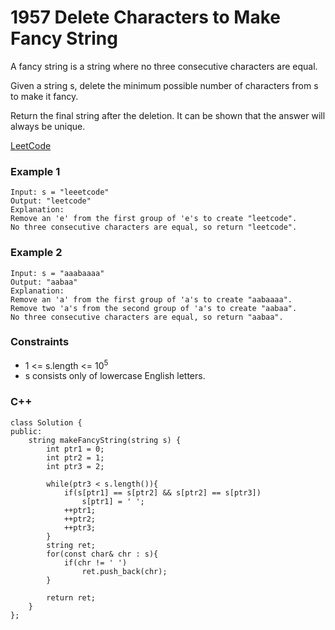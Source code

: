 # 1957 Delete Characters to Make Fancy String

A fancy string is a string where no three consecutive characters are equal.

Given a string s, delete the minimum possible number of characters from s to make it fancy.

Return the final string after the deletion. It can be shown that the answer will always be unique.


[LeetCode](https://leetcode.cn/problems/delete-characters-to-make-fancy-string/)

### Example 1

```
Input: s = "leeetcode"
Output: "leetcode"
Explanation:
Remove an 'e' from the first group of 'e's to create "leetcode".
No three consecutive characters are equal, so return "leetcode".
```

### Example 2

```
Input: s = "aaabaaaa"
Output: "aabaa"
Explanation:
Remove an 'a' from the first group of 'a's to create "aabaaaa".
Remove two 'a's from the second group of 'a's to create "aabaa".
No three consecutive characters are equal, so return "aabaa".
```

### Constraints

* 1 <= s.length <= 10<sup>5</sup>
* s consists only of lowercase English letters.

### C++ 

```
class Solution {
public:
    string makeFancyString(string s) {
        int ptr1 = 0;
        int ptr2 = 1;
        int ptr3 = 2;

        while(ptr3 < s.length()){
            if(s[ptr1] == s[ptr2] && s[ptr2] == s[ptr3])
                s[ptr1] = ' ';
            ++ptr1;
            ++ptr2;
            ++ptr3;
        }
        string ret;
        for(const char& chr : s){
            if(chr != ' ')
                ret.push_back(chr);
        }

        return ret;
    }
};
```